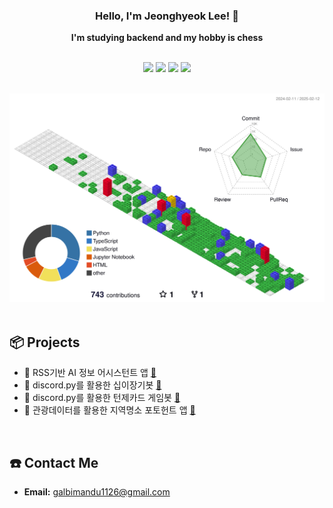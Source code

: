 <div align="center">
  
  ### Hello, I'm Jeonghyeok Lee! 👋
  <b> I'm studying backend and my hobby is chess</b>
  <br/>
  <br/>
  <div>  
    <img src="https://img.shields.io/badge/FastAPI-009688?style=flat-square&logo=fastapi&logoColor=white"/>
    <img src="https://img.shields.io/badge/Next.js-black?style=flat-square&logo=next.js&logoColor=white"/>
    <img src="https://img.shields.io/badge/TypeScript-3178C6?style=flat-square&logo=typescript&logoColor=white"/>
    <img src="https://img.shields.io/badge/Go-00ADD8?style=flat-square&logo=go&logoColor=white"/>
  </div>
</div>
<br/>

![](./profile-3d-contrib/profile-gitblock.svg)
<br/>
<br/>
## 📦 Projects
- 🚀 RSS기반 AI 정보 어시스턴트 앱 [🔗](https://github.com/Team-Found/SANDDEOT-App)
- 🧸 discord.py를 활용한 십이장기봇 [🔗](https://github.com/GAMZAMANDU/12chessBot)
- 🧸 discord.py를 활용한 턴제카드 게임봇 [🔗](https://github.com/GAMZAMANDU/DeathCard)
- 🧸 관광데이터를 활용한 지역명소 포토헌트 앱 [🔗](https://github.com/FindOut-Hackathon)
<br/>

## ☎️ Contact Me
- **Email:** [galbimandu1126@gmail.com](mailto:galbimandu1126@gmail.com)
